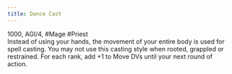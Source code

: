 ```yaml
---
title: Dance Cast
---
```

1000, AGI/4, #Mage #Priest   
Instead of using your hands, the movement of your entire body is used for spell casting. You may not use this casting style when rooted, grappled or restrained. For each rank, add +1 to Move DVs until your next round of action.